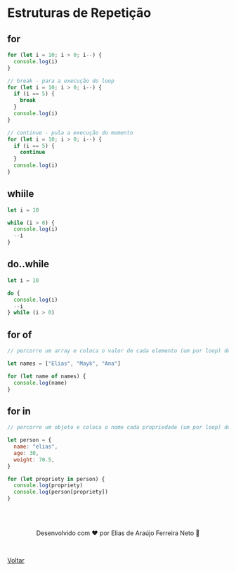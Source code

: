 # Estruturas de Repetição

## for

```js
for (let i = 10; i > 0; i--) {
  console.log(i)
}

// break - para a execução do loop
for (let i = 10; i > 0; i--) {
  if (i == 5) {
    break
  }
  console.log(i)
}

// continue - pula a execução do momento
for (let i = 10; i > 0; i--) {
  if (i == 5) {
    continue
  }
  console.log(i)
}
```

## whiile

```js
let i = 10

while (i > 0) {
  console.log(i)
  --i
}
```

## do..while

```js
let i = 10

do {
  console.log(i)
  --i
} while (i > 0)
```

## for of

```js
// percorre um array e coloca o valor de cada elemento (um por loop) dentro de uma variavel

let names = ["Elias", "Mayk", "Ana"]

for (let name of names) {
  console.log(name)
}
```

## for in

```js
// percorre um objeto e coloca o nome cada propriedade (um por loop) dentro de uma variavel

let person = {
  name: "elias",
  age: 30,
  weight: 70.5,
}

for (let propriety in person) {
  console.log(propriety)
  console.log(person[propriety])
}
```

<br>
<br>

<p align="center"> Desenvolvido com ❤ por Elias de Araújo Ferreira Neto 👋 <p>

<br>

<a href="../README.md">Voltar</a>

